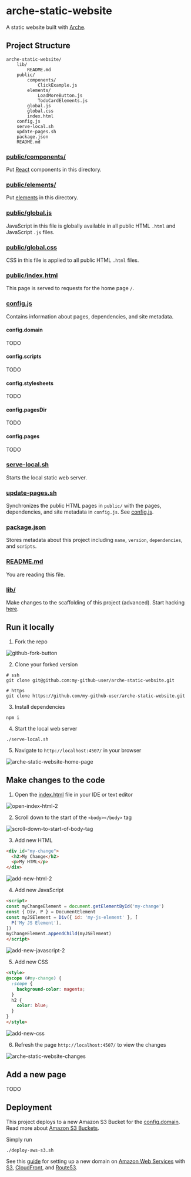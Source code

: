 # arche-static-website
A static website built with [Arche](https://github.com/richytong/arche?tab=readme-ov-file#arche).

## Project Structure

```
arche-static-website/
    lib/
        README.md
    public/
        components/
            ClickExample.js
        elements/
            LoadMoreButton.js
            TodoCardElements.js
        global.js
        global.css
        index.html
    config.js
    serve-local.sh
    update-pages.sh
    package.json
    README.md
```

### [public/components/](/public/components)

Put [React](https://react.dev/) components in this directory.

### [public/elements/](/public/elements)

Put [elements](https://developer.mozilla.org/en-US/docs/Web/API/Element) in this directory.

### [public/global.js](/public/global.js)

JavaScript in this file is globally available in all public HTML `.html` and JavaScript `.js` files.

### [public/global.css](/public/global.css)

CSS in this file is applied to all public HTML `.html` files.

### [public/index.html](/public/index.html)

This page is served to requests for the home page `/`.

### [config.js](/config.js)

Contains information about pages, dependencies, and site metadata.

#### config.domain

TODO

#### config.scripts

TODO

#### config.stylesheets

TODO

#### config.pagesDir

TODO

#### config.pages

TODO

### [serve-local.sh](/serve-local.sh)

Starts the local static web server.

### [update-pages.sh](/update-pages.sh)

Synchronizes the public HTML pages in `public/` with the pages, dependencies, and site metadata in `config.js`. See [config.js](#configjs).

### [package.json](/package.json)

Stores metadata about this project including `name`, `version`, `dependencies`, and `scripts`.

### [README.md](/README.md)

You are reading this file.

### [lib/](/lib)

Make changes to the scaffolding of this project (advanced). Start hacking [here](/lib/README.md).

## Run it locally

1. Fork the repo

![github-fork-button](https://rubico.land/assets/github-fork-button.jpg)

2. Clone your forked version

```
# ssh
git clone git@github.com:my-github-user/arche-static-website.git

# https
git clone https://github.com/my-github-user/arche-static-website.git
```

3. Install dependencies

```
npm i
```

4. Start the local web server

```
./serve-local.sh
```

5. Navigate to `http://localhost:4507/` in your browser

![arche-static-website-home-page](https://rubico.land/assets/vanilla-static-website-home-page.jpg)

## Make changes to the code

1. Open the [index.html](/public/index.html) file in your IDE or text editor

![open-index-html-2](https://rubico.land/assets/open-index-html-2.jpg)

2. Scroll down to the start of the `<body></body>` tag

![scroll-down-to-start-of-body-tag](https://rubico.land/assets/scroll-down-to-start-of-body-tag.jpg)

3. Add new HTML

```html
<div id="my-change">
  <h2>My Change</h2>
  <p>My HTML</p>
</div>
```

![add-new-html-2](https://rubico.land/assets/add-new-html-2.jpg)

4. Add new JavaScript

```html
<script>
const myChangeElement = document.getElementById('my-change')
const { Div, P } = DocumentElement
const myJSElement = Div({ id: 'my-js-element' }, [
  P('My JS Element'),
])
myChangeElement.appendChild(myJSElement)
</script>
```

![add-new-javascript-2](https://rubico.land/assets/add-new-javascript-2.jpg)

5. Add new CSS

```html
<style>
@scope (#my-change) {
  :scope {
    background-color: magenta;
  }
  h2 {
    color: blue;
  }
}
</style>
```

![add-new-css](https://rubico.land/assets/add-new-css.jpg)

6. Refresh the page `http://localhost:4507/` to view the changes

![arche-static-website-changes](https://rubico.land/assets/vanilla-static-website-changes.jpg)

## Add a new page

TODO

## Deployment
This project deploys to a new Amazon S3 Bucket for the [config.domain](#configdomain). Read more about [Amazon S3 Buckets](https://docs.aws.amazon.com/AmazonS3/latest/userguide/Welcome.html#BasicsBucket).

Simply run

```
./deploy-aws-s3.sh
```

See this [guide](/TODO) for setting up a new domain on [Amazon Web Services](https://aws.amazon.com/) with [S3](https://aws.amazon.com/s3/), [CloudFront](https://aws.amazon.com/cloudfront/), and [Route53](https://aws.amazon.com/route53/).
